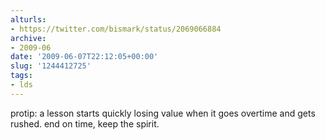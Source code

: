```yaml
---
alturls:
- https://twitter.com/bismark/status/2069066884
archive:
- 2009-06
date: '2009-06-07T22:12:05+00:00'
slug: '1244412725'
tags:
- lds
---
```


protip: a lesson starts quickly losing value when it goes overtime and gets rushed. end on time, keep the spirit.

